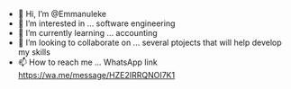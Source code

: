 - 👋 Hi, I’m @Emmanuleke
- 👀 I’m interested in ... software engineering
- 🌱 I’m currently learning ... accounting
- 💞️ I’m looking to collaborate on ... several ptojects that will help develop my skills
- 📫 How to reach me ... WhatsApp link https://wa.me/message/HZE2IRRQNOI7K1

<!---
Emmanuleke/Emmanuleke is a ✨ special ✨ repository because its `README.md` (this file) appears on your GitHub profile.
You can click the Preview link to take a look at your changes.
--->
